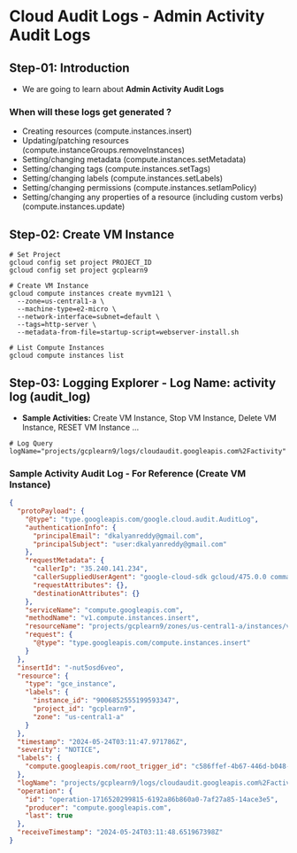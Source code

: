 # Cloud Audit Logs - Admin Activity Audit Logs

## Step-01: Introduction
- We are going to learn about **Admin Activity Audit Logs**
### When will these logs get generated ?
- Creating resources (compute.instances.insert)
- Updating/patching resources (compute.instanceGroups.removeInstances)
- Setting/changing metadata (compute.instances.setMetadata)
- Setting/changing tags (compute.instances.setTags)
- Setting/changing labels (compute.instances.setLabels)
- Setting/changing permissions (compute.instances.setIamPolicy)
- Setting/changing any properties of a resource (including custom verbs) (compute.instances.update)


## Step-02: Create VM Instance
```t
# Set Project
gcloud config set project PROJECT_ID
gcloud config set project gcplearn9

# Create VM Instance
gcloud compute instances create myvm121 \
  --zone=us-central1-a \
  --machine-type=e2-micro \
  --network-interface=subnet=default \
  --tags=http-server \
  --metadata-from-file=startup-script=webserver-install.sh 

# List Compute Instances
gcloud compute instances list   
```

## Step-03: Logging Explorer - Log Name: activity log (audit_log)
- **Sample Activities:** Create VM Instance, Stop VM Instance, Delete VM Instance, RESET VM Instance ...
```t
# Log Query
logName="projects/gcplearn9/logs/cloudaudit.googleapis.com%2Factivity"
```
### Sample Activity Audit Log - For Reference (Create VM Instance)
```json
{
  "protoPayload": {
    "@type": "type.googleapis.com/google.cloud.audit.AuditLog",
    "authenticationInfo": {
      "principalEmail": "dkalyanreddy@gmail.com",
      "principalSubject": "user:dkalyanreddy@gmail.com"
    },
    "requestMetadata": {
      "callerIp": "35.240.141.234",
      "callerSuppliedUserAgent": "google-cloud-sdk gcloud/475.0.0 command/gcloud.compute.instances.create invocation-id/3a63500b87b0471a934480472e1c0fcb environment/devshell environment-version/None client-os/LINUX client-os-ver/6.1.77 client-pltf-arch/x86_64 interactive/True from-script/False python/3.11.8 term/screen (Linux 6.1.77+),gzip(gfe)",
      "requestAttributes": {},
      "destinationAttributes": {}
    },
    "serviceName": "compute.googleapis.com",
    "methodName": "v1.compute.instances.insert",
    "resourceName": "projects/gcplearn9/zones/us-central1-a/instances/vm1-audit",
    "request": {
      "@type": "type.googleapis.com/compute.instances.insert"
    }
  },
  "insertId": "-nut5osd6veo",
  "resource": {
    "type": "gce_instance",
    "labels": {
      "instance_id": "9006852555199593347",
      "project_id": "gcplearn9",
      "zone": "us-central1-a"
    }
  },
  "timestamp": "2024-05-24T03:11:47.971786Z",
  "severity": "NOTICE",
  "labels": {
    "compute.googleapis.com/root_trigger_id": "c586ffef-4b67-446d-b048-af29f978a4a2"
  },
  "logName": "projects/gcplearn9/logs/cloudaudit.googleapis.com%2Factivity",
  "operation": {
    "id": "operation-1716520299815-6192a86b860a0-7af27a85-14ace3e5",
    "producer": "compute.googleapis.com",
    "last": true
  },
  "receiveTimestamp": "2024-05-24T03:11:48.651967398Z"
}
```

